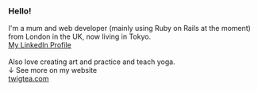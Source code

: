 ### Hello!

I'm a mum and web developer (mainly using  Ruby on Rails at the moment) from London in the UK, now living in Tokyo.<br />
<a target="_blank" href="https://www.linkedin.com/in/gracekishino/" target="_blank">My LinkedIn Profile</a>
<br /><br />
Also love creating art and practice and teach yoga. <br />
↓ See more on my website<br />
<a target="_blank" href="https://twigtea.com" target="_blank">twigtea.com</a>

<!--
**gracekishino/gracekishino** is a ✨ _special_ ✨ repository because its `README.md` (this file) appears on your GitHub profile.

Here are some ideas to get you started:

- 🔭 I’m currently working on ...
- 🌱 I’m currently learning ...
- 👯 I’m looking to collaborate on ...
- 🤔 I’m looking for help with ...
- 💬 Ask me about ...
- 📫 How to reach me: ...
- 😄 Pronouns: ...
- ⚡ Fun fact: ...
-->
